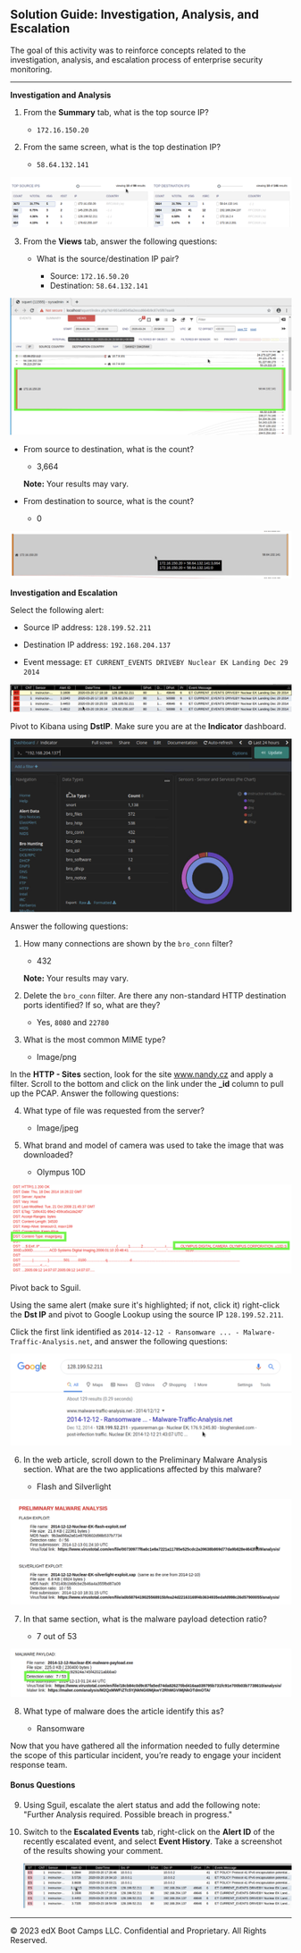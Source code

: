 ## Solution Guide: Investigation, Analysis, and Escalation

 The goal of this activity was to reinforce concepts related to the investigation, analysis, and escalation process of enterprise security monitoring.

---

**Investigation and Analysis**

1. From the **Summary** tab, what is the top source IP?

    - `172.16.150.20`

2. From the same screen, what is the top destination IP?

    - `58.64.132.141`

  ![](images/Top-ips.png)

3. From the **Views** tab, answer the following questions: 

   - What is the source/destination IP pair?
   
     - Source: `172.16.50.20` 
     - Destination: `58.64.132.141`

  ![](images/Src-Dest-ip-pair.png)

   - From source to destination, what is the count?

     - 3,664
     
     **Note:** Your results may vary.
   
   - From destination to source, what is the count?  

     - 0

  ![](images/src-dest-count1.png)

**Investigation and Escalation**

Select the following alert: 

- Source IP address: `128.199.52.211`

- Destination IP address: `192.168.204.137`

- Event message: `ET CURRENT_EVENTS DRIVEBY Nuclear EK Landing Dec 29 2014`

![](images/Squil-alert.png)

Pivot to Kibana using **DstIP**. Make sure you are at the **Indicator** dashboard.

![](images/indicator-screen.png)

Answer the following questions:

1. How many connections are shown by the `bro_conn` filter?

    - 432
   
    **Note:** Your results may vary.

2. Delete the `bro_conn` filter. Are there any non-standard HTTP destination ports identified? If so, what are they?

    - Yes, `8080` and `22780`

3. What is the most common MIME type?

    - Image/png

In the **HTTP - Sites** section, look for the site www.nandy.cz and apply a filter. Scroll to the bottom and click on the link under the **_id** column to pull up the PCAP. Answer the following questions:

4. What type of file was requested from the server?

    - Image/jpeg 

5. What brand and model of camera was used to take the image that was downloaded?

    - Olympus 10D

  ![](images/png-camera.png)

Pivot back to Sguil. 

Using the same alert (make sure it's highlighted; if not, click it) right-click the **Dst IP** and pivot to Google Lookup using the source IP `128.199.52.211`. 

Click the first link identified as `2014-12-12 - Ransomware ... - Malware-Traffic-Analysis.net`, and answer the following questions:

![](images/google-listing.png)

6. In the web article, scroll down to the Preliminary Malware Analysis section. What are the two applications affected by this malware?

    - Flash and Silverlight

![](images/flash-silverlight.png)

7. In that same section, what is the malware payload detection ratio?

    - 7 out of 53

![](images/payload.png)

8. What type of malware does the article identify this as?

    - Ransomware

Now that you have gathered all the information needed to fully determine the scope of this particular incident, you’re ready to engage your incident response team.

#### Bonus Questions

9. Using Sguil, escalate the alert status and add the following note: "Further Analysis required. Possible breach in progress." 

10. Switch to the **Escalated Events** tab, right-click on the **Alert ID** of the recently escalated event, and select **Event History**. Take a screenshot of the results showing your comment. 

    ![](images/escalated-events.png)

---

© 2023 edX Boot Camps LLC. Confidential and Proprietary. All Rights Reserved.